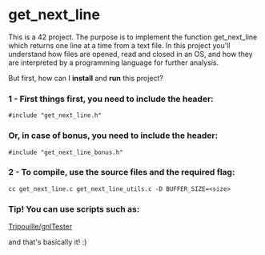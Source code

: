 # get_next_line

This is a 42 project. The purpose is to implement the function 
get_next_line which returns one line at a time from a text file. 
In this project you'll understand how files are opened, read and closed in an OS,
and how they are interpreted by a programming language for further analysis.

But first, how can I <b>install</b> and <b>run</b> this project? 

### 1 - First things first, you need to include the header:  

    #include "get_next_line.h"

### Or, in case of bonus, you need to include the header:

    #include "get_next_line_bonus.h"
  
### 2 - To compile, use the source files and the required flag:

    cc get_next_line.c get_next_line_utils.c -D BUFFER_SIZE=<size>
    
### Tip! You can use scripts such as:

   <a href="https://github.com/Tripouille/gnlTester" target="_blank">Tripouille/gnlTester</a>
        
and that's basically it! :)
